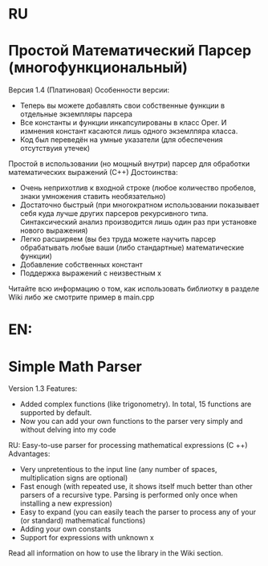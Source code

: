 # RU
# Простой Математический Парсер (многофункциональный)

Версия 1.4 (Платиновая)
Особенности версии:
- Теперь вы можете добавлять свои собственные функции в отдельные экземпляры парсера
- Все константы и функции инкапсулированы в класс Oper. И измнения констант касаются лишь одного экземлпяра класса.
- Код был переведён на умные указатели (для обеспечения отсутствуия утечек)

Простой в использовании (но мощный внутри) парсер  для обработки математических выражений (С++) 
Достоинства:
- Очень неприхотлив к входной строке (любое количество пробелов, знаки умножения ставить необязательно)
- Достаточно быстрый (при многократном использовании показывает себя куда лучше других парсеров рекурсивного типа. Синтаксический анализ производится лишь один раз при установке нового выражения)
- Легко расширяем (вы без труда можете научить парсер обрабатывать любые ваши (либо стандартные) математические функции)
- Добавление собственных констант
- Поддержка выражений с неизвестным x

Читайте всю информацию о том, как использовать библиотку в разделе Wiki либо же смотрите пример в main.cpp


# EN:
# Simple Math Parser

Version 1.3
Features:
- Added complex functions (like trigonometry). In total, 15 functions are supported by default.
- Now you can add your own functions to the parser very simply and without delving into my code

RU:
Easy-to-use parser for processing mathematical expressions (C ++)
Advantages:
- Very unpretentious to the input line (any number of spaces, multiplication signs are optional)
- Fast enough (with repeated use, it shows itself much better than other parsers of a recursive type. Parsing is performed only once when installing a new expression)
- Easy to expand (you can easily teach the parser to process any of your (or standard) mathematical functions)
- Adding your own constants
- Support for expressions with unknown x

Read all information on how to use the library in the Wiki section.
